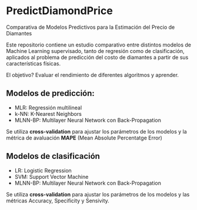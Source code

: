 # PredictDiamondPrice
Comparativa de Modelos Predictivos para la Estimación del Precio de Diamantes

Este repositorio contiene un estudio comparativo entre distintos modelos de Machine Learning supervisado, tanto de regresión como de clasificación, aplicados al problema de predicción del costo de diamantes a partir de sus características físicas.

El objetivo? Evaluar el rendimiento de diferentes algoritmos y aprender.

## Modelos de predicción:
- MLR: Regressión multilineal
- k-NN: K-Nearest Neighbors
- MLNN-BP: Multilayer Neural Network con Back-Propagation

Se utiliza **cross-validation** para ajustar los parámetros de los modelos y la métrica de avaluación **MAPE** (Mean Absolute Percentatge Error)

## Modelos de clasificación 
- LR: Logistic Regression
- SVM: Support Vector Machine
- MLNN-BP: Multilayer Neural Network con Back-Propagation

Se utiliza **cross-validation** para ajustar los parámetros de los modelos y las métricas Accuracy, Specificity y Sensivity.
